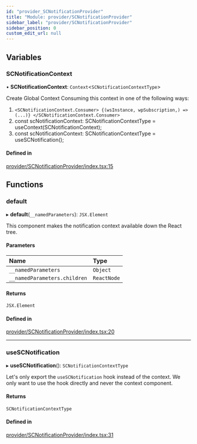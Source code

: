 ```yaml
---
id: "provider_SCNotificationProvider"
title: "Module: provider/SCNotificationProvider"
sidebar_label: "provider/SCNotificationProvider"
sidebar_position: 0
custom_edit_url: null
---
```


## Variables

### SCNotificationContext

• **SCNotificationContext**: `Context`<`SCNotificationContextType`\>

Create Global Context
Consuming this context in one of the following ways:
 1. `<SCNotificationContext.Consumer>
      {(wsInstance, wpSubscription,) => (...)}
    </SCNotificationContext.Consumer>`
 2. const scNotificationContext: SCNotificationContextType = useContext(SCNotificationContext);
 3. const scNotificationContext: SCNotificationContextType = useSCNotification();

#### Defined in

[provider/SCNotificationProvider/index.tsx:15](https://github.com/selfcommunity/community-ui/blob/7f26f69/packages/sc-core/src/components/provider/SCNotificationProvider/index.tsx#L15)

## Functions

### default

▸ **default**(`__namedParameters`): `JSX.Element`

This component makes the notification context available down the React tree.

#### Parameters

| Name | Type |
| :------ | :------ |
| `__namedParameters` | `Object` |
| `__namedParameters.children` | `ReactNode` |

#### Returns

`JSX.Element`

#### Defined in

[provider/SCNotificationProvider/index.tsx:20](https://github.com/selfcommunity/community-ui/blob/7f26f69/packages/sc-core/src/components/provider/SCNotificationProvider/index.tsx#L20)

___

### useSCNotification

▸ **useSCNotification**(): `SCNotificationContextType`

Let's only export the `useSCNotification` hook instead of the context.
We only want to use the hook directly and never the context component.

#### Returns

`SCNotificationContextType`

#### Defined in

[provider/SCNotificationProvider/index.tsx:31](https://github.com/selfcommunity/community-ui/blob/7f26f69/packages/sc-core/src/components/provider/SCNotificationProvider/index.tsx#L31)
